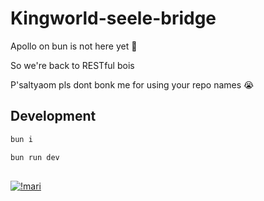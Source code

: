 # Kingworld-seele-bridge

Apollo on bun is not here yet 🤔

So we're back to RESTful bois

P'saltyaom pls dont bonk me for using your repo names 😭

## Development

```bash
bun i

bun run dev
```

##

[![!mari](https://cdn.donmai.us/original/d6/33/d633e34ce5bf5eab5d78128781150c9b.jpg)](https://www.pixiv.net/en/artworks/99491603)
